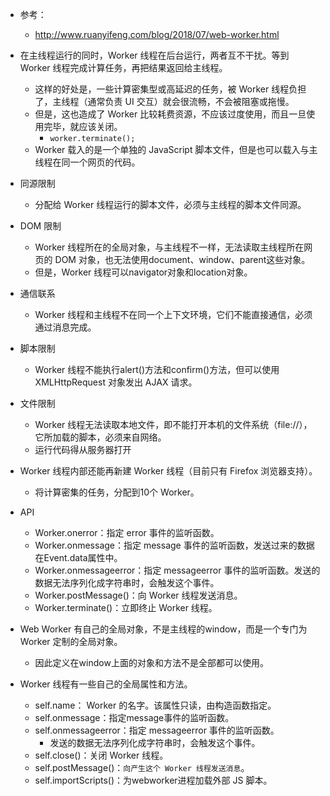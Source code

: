 * 参考：
    * http://www.ruanyifeng.com/blog/2018/07/web-worker.html

* 在主线程运行的同时，Worker 线程在后台运行，两者互不干扰。等到 Worker 线程完成计算任务，再把结果返回给主线程。
    * 这样的好处是，一些计算密集型或高延迟的任务，被 Worker 线程负担了，主线程（通常负责 UI 交互）就会很流畅，不会被阻塞或拖慢。
    * 但是，这也造成了 Worker 比较耗费资源，不应该过度使用，而且一旦使用完毕，就应该关闭。
        * `worker.terminate();`
    * Worker 载入的是一个单独的 JavaScript 脚本文件，但是也可以载入与主线程在同一个网页的代码。

* 同源限制
    * 分配给 Worker 线程运行的脚本文件，必须与主线程的脚本文件同源。

* DOM 限制
    * Worker 线程所在的全局对象，与主线程不一样，无法读取主线程所在网页的 DOM 对象，也无法使用document、window、parent这些对象。
    * 但是，Worker 线程可以navigator对象和location对象。

* 通信联系
    * Worker 线程和主线程不在同一个上下文环境，它们不能直接通信，必须通过消息完成。

* 脚本限制
    * Worker 线程不能执行alert()方法和confirm()方法，但可以使用 XMLHttpRequest 对象发出 AJAX 请求。

* 文件限制
    * Worker 线程无法读取本地文件，即不能打开本机的文件系统（file://），它所加载的脚本，必须来自网络。
    * 运行代码得从服务器打开

* Worker 线程内部还能再新建 Worker 线程（目前只有 Firefox 浏览器支持）。
    * 将计算密集的任务，分配到10个 Worker。

* API
    * Worker.onerror：指定 error 事件的监听函数。
    * Worker.onmessage：指定 message 事件的监听函数，发送过来的数据在Event.data属性中。
    * Worker.onmessageerror：指定 messageerror 事件的监听函数。发送的数据无法序列化成字符串时，会触发这个事件。
    * Worker.postMessage()：向 Worker 线程发送消息。
    * Worker.terminate()：立即终止 Worker 线程。

* Web Worker 有自己的全局对象，不是主线程的window，而是一个专门为 Worker 定制的全局对象。
    * 因此定义在window上面的对象和方法不是全部都可以使用。
    
* Worker 线程有一些自己的全局属性和方法。
    * self.name： Worker 的名字。该属性只读，由构造函数指定。
    * self.onmessage：指定message事件的监听函数。
    * self.onmessageerror：指定 messageerror 事件的监听函数。
        * 发送的数据无法序列化成字符串时，会触发这个事件。
    * self.close()：关闭 Worker 线程。
    * self.postMessage()：`向产生这个 Worker 线程发送消息`。
    * self.importScripts()：为webworker进程加载外部 JS 脚本。
